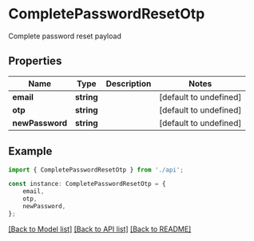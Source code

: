 # CompletePasswordResetOtp

Complete password reset payload

## Properties

Name | Type | Description | Notes
------------ | ------------- | ------------- | -------------
**email** | **string** |  | [default to undefined]
**otp** | **string** |  | [default to undefined]
**newPassword** | **string** |  | [default to undefined]

## Example

```typescript
import { CompletePasswordResetOtp } from './api';

const instance: CompletePasswordResetOtp = {
    email,
    otp,
    newPassword,
};
```

[[Back to Model list]](../README.md#documentation-for-models) [[Back to API list]](../README.md#documentation-for-api-endpoints) [[Back to README]](../README.md)
